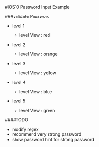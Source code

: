 #iOS10 Password Input Example

###validate Password

- level 1
  - level View : red
  
- level 2
  - level View : orange
  
- level 3
  - level View : yellow
  
- level 4
  - level View : blue
  
- level 5
  - level View : green


####TODO
- modify regex
- recommend very strong password
- show password hint for strong password
